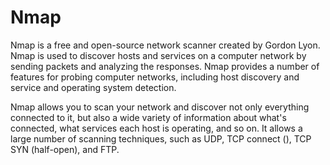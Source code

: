 # Nmap
Nmap is a free and open-source network scanner created by Gordon Lyon. Nmap is used to discover hosts and services on a computer network by sending packets and analyzing the responses. Nmap provides a number of features for probing computer networks, including host discovery and service and operating system detection.

Nmap allows you to scan your network and discover not only everything connected to it, but also a wide variety of information about what's connected, what services each host is operating, and so on. It allows a large number of scanning techniques, such as UDP, TCP connect (), TCP SYN (half-open), and FTP.
